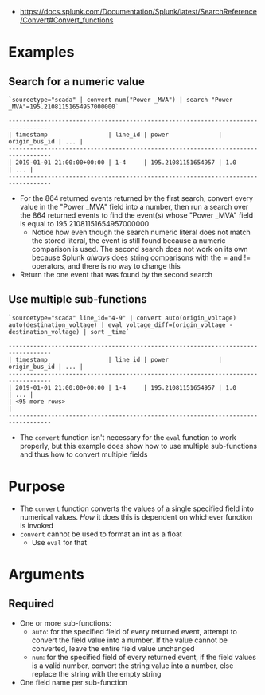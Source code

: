 - https://docs.splunk.com/Documentation/Splunk/latest/SearchReference/Convert#Convert_functions
# Examples
## Search for a numeric value
```
`sourcetype="scada" | convert num("Power _MVA") | search "Power _MVA"=195.21081151654957000000`
```
```
----------------------------------------------------------------------------------
| timestamp                 | line_id | power              | origin_bus_id | ... |
----------------------------------------------------------------------------------
| 2019-01-01 21:00:00+00:00 | 1-4     | 195.21081151654957 | 1.0           | ... |
----------------------------------------------------------------------------------
```
- For the 864 returned events returned by the first search, convert every value in the "Power _MVA" field into a number, then run a search over the
  864 returned events to find the event(s) whose "Power _MVA" field is equal to 195.21081151654957000000
  - Notice how even though the search numeric literal does not match the stored literal, the event is still found because a numeric comparison is
    used. The second search does not work on its own because Splunk _always_ does string comparisons with the = and != operators, and there is no way
    to change this
- Return the one event that was found by the second search
## Use multiple sub-functions
```
`sourcetype="scada" line_id="4-9" | convert auto(origin_voltage) auto(destination_voltage) | eval voltage_diff=(origin_voltage - destination_voltage) | sort _time`
```
```
----------------------------------------------------------------------------------
| timestamp                 | line_id | power              | origin_bus_id | ... | 
----------------------------------------------------------------------------------
| 2019-01-01 21:00:00+00:00 | 1-4     | 195.21081151654957 | 1.0           | ... |
| <95 more rows>                                                                 |
----------------------------------------------------------------------------------
```
- The `convert` function isn't necessary for the `eval` function to work properly, but this example does show how to use multiple sub-functions and
  thus how to convert multiple fields
# Purpose
- The `convert` function converts the values of a single specified field into numerical values. *How* it does this is dependent on whichever function
  is invoked
- `convert` cannot be used to format an int as a float
  - Use `eval` for that
# Arguments
## Required
- One or more sub-functions:
  - `auto`: for the specified field of every returned event, attempt to convert the field value into a number. If the value cannot be converted, leave
    the entire field value unchanged
  - `num`: for the specified field of every returned event, if the field values is a valid number, convert the string value into a number, else
    replace the string with the empty string
- One field name per sub-function